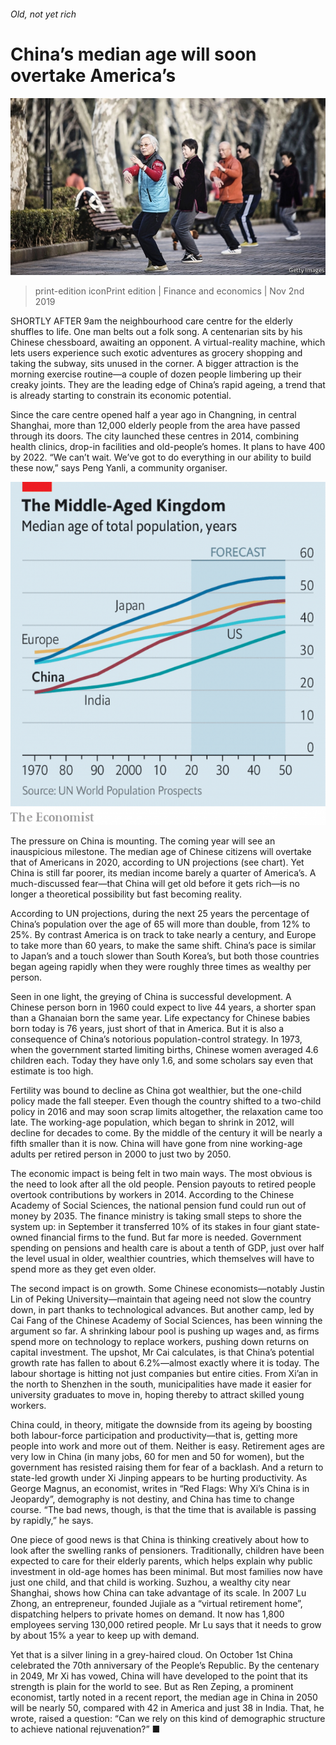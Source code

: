 ###### Old, not yet rich

# China’s median age will soon overtake America’s 

![image](images/20191102_FNP002_0.jpg) 

> print-edition iconPrint edition | Finance and economics | Nov 2nd 2019 

SHORTLY AFTER 9am the neighbourhood care centre for the elderly shuffles to life. One man belts out a folk song. A centenarian sits by his Chinese chessboard, awaiting an opponent. A virtual-reality machine, which lets users experience such exotic adventures as grocery shopping and taking the subway, sits unused in the corner. A bigger attraction is the morning exercise routine—a couple of dozen people limbering up their creaky joints. They are the leading edge of China’s rapid ageing, a trend that is already starting to constrain its economic potential. 

Since the care centre opened half a year ago in Changning, in central Shanghai, more than 12,000 elderly people from the area have passed through its doors. The city launched these centres in 2014, combining health clinics, drop-in facilities and old-people’s homes. It plans to have 400 by 2022. “We can’t wait. We’ve got to do everything in our ability to build these now,” says Peng Yanli, a community organiser. 

![image](images/20191102_FNC065.png) 

The pressure on China is mounting. The coming year will see an inauspicious milestone. The median age of Chinese citizens will overtake that of Americans in 2020, according to UN projections (see chart). Yet China is still far poorer, its median income barely a quarter of America’s. A much-discussed fear—that China will get old before it gets rich—is no longer a theoretical possibility but fast becoming reality. 

According to UN projections, during the next 25 years the percentage of China’s population over the age of 65 will more than double, from 12% to 25%. By contrast America is on track to take nearly a century, and Europe to take more than 60 years, to make the same shift. China’s pace is similar to Japan’s and a touch slower than South Korea’s, but both those countries began ageing rapidly when they were roughly three times as wealthy per person. 

Seen in one light, the greying of China is successful development. A Chinese person born in 1960 could expect to live 44 years, a shorter span than a Ghanaian born the same year. Life expectancy for Chinese babies born today is 76 years, just short of that in America. But it is also a consequence of China’s notorious population-control strategy. In 1973, when the government started limiting births, Chinese women averaged 4.6 children each. Today they have only 1.6, and some scholars say even that estimate is too high. 

Fertility was bound to decline as China got wealthier, but the one-child policy made the fall steeper. Even though the country shifted to a two-child policy in 2016 and may soon scrap limits altogether, the relaxation came too late. The working-age population, which began to shrink in 2012, will decline for decades to come. By the middle of the century it will be nearly a fifth smaller than it is now. China will have gone from nine working-age adults per retired person in 2000 to just two by 2050. 

The economic impact is being felt in two main ways. The most obvious is the need to look after all the old people. Pension payouts to retired people overtook contributions by workers in 2014. According to the Chinese Academy of Social Sciences, the national pension fund could run out of money by 2035. The finance ministry is taking small steps to shore the system up: in September it transferred 10% of its stakes in four giant state-owned financial firms to the fund. But far more is needed. Government spending on pensions and health care is about a tenth of GDP, just over half the level usual in older, wealthier countries, which themselves will have to spend more as they get even older. 

The second impact is on growth. Some Chinese economists—notably Justin Lin of Peking University—maintain that ageing need not slow the country down, in part thanks to technological advances. But another camp, led by Cai Fang of the Chinese Academy of Social Sciences, has been winning the argument so far. A shrinking labour pool is pushing up wages and, as firms spend more on technology to replace workers, pushing down returns on capital investment. The upshot, Mr Cai calculates, is that China’s potential growth rate has fallen to about 6.2%—almost exactly where it is today. The labour shortage is hitting not just companies but entire cities. From Xi’an in the north to Shenzhen in the south, municipalities have made it easier for university graduates to move in, hoping thereby to attract skilled young workers. 

China could, in theory, mitigate the downside from its ageing by boosting both labour-force participation and productivity—that is, getting more people into work and more out of them. Neither is easy. Retirement ages are very low in China (in many jobs, 60 for men and 50 for women), but the government has resisted raising them for fear of a backlash. And a return to state-led growth under Xi Jinping appears to be hurting productivity. As George Magnus, an economist, writes in “Red Flags: Why Xi’s China is in Jeopardy”, demography is not destiny, and China has time to change course. “The bad news, though, is that the time that is available is passing by rapidly,” he says. 

One piece of good news is that China is thinking creatively about how to look after the swelling ranks of pensioners. Traditionally, children have been expected to care for their elderly parents, which helps explain why public investment in old-age homes has been minimal. But most families now have just one child, and that child is working. Suzhou, a wealthy city near Shanghai, shows how China can take advantage of its scale. In 2007 Lu Zhong, an entrepreneur, founded Jujiale as a “virtual retirement home”, dispatching helpers to private homes on demand. It now has 1,800 employees serving 130,000 retired people. Mr Lu says that it needs to grow by about 15% a year to keep up with demand. 

Yet that is a silver lining in a grey-haired cloud. On October 1st China celebrated the 70th anniversary of the People’s Republic. By the centenary in 2049, Mr Xi has vowed, China will have developed to the point that its strength is plain for the world to see. But as Ren Zeping, a prominent economist, tartly noted in a recent report, the median age in China in 2050 will be nearly 50, compared with 42 in America and just 38 in India. That, he wrote, raised a question: “Can we rely on this kind of demographic structure to achieve national rejuvenation?” ■ 

